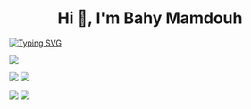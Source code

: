 <h1 align="center">Hi 👋, I'm Bahy Mamdouh</h1>

[![Typing SVG](https://readme-typing-svg.herokuapp.com?font=Fira+Code&pause=1000&color=2458F7&width=435&lines=Excited+about+a+career+in+cybersecurity)](https://git.io/typing-svg)


![](http://github-profile-summary-cards.vercel.app/api/cards/profile-details?username=Bahy-Mamdouh&theme=apprentice)

![](http://github-profile-summary-cards.vercel.app/api/cards/repos-per-language?username=Bahy-Mamdouh&theme=apprentice) ![](http://github-profile-summary-cards.vercel.app/api/cards/most-commit-language?username=Bahy-Mamdouh&theme=apprentice)


![](http://github-profile-summary-cards.vercel.app/api/cards/stats?username=Bahy-Mamdouh&theme=apprentice) ![](http://github-profile-summary-cards.vercel.app/api/cards/productive-time?username=Bahy-Mamdouh&theme=apprentice&utcOffset=8)
